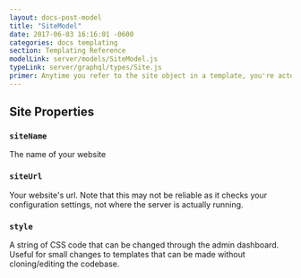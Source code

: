 ```yaml
---
layout: docs-post-model
title: "SiteModel"
date: 2017-06-03 16:16:01 -0600
categories: docs templating
section: Templating Reference
modelLink: server/models/SiteModel.js
typeLink: server/graphql/types/Site.js
primer: Anytime you refer to the site object in a template, you're actually being provided with a SiteModel object.
---
```

## Site Properties

### `siteName`
The name of your website

### `siteUrl`
Your website's url. Note that this may not be reliable as it checks your configuration settings, not where the server is actually running.

### `style`
A string of CSS code that can be changed through the admin dashboard. Useful for small changes to templates that can be made without cloning/editing the codebase.
